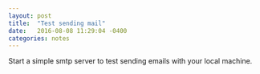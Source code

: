 ```yaml
---
layout: post
title:  "Test sending mail"
date:   2016-08-08 11:29:04 -0400
categories: notes
---
```

Start a simple smtp server to test sending emails with your local machine.

<script src="https://gist.github.com/devisscher/6c4ce82e072f8799a614b6505867e7e9.js"></script>
